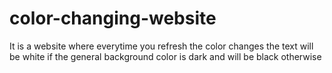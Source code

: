 # color-changing-website
It is a website where everytime you refresh the color changes
the text will be white if the general background color is dark and will be black otherwise
